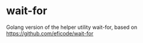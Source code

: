 # wait-for
Golang version of the helper utility wait-for, based on https://github.com/eficode/wait-for
